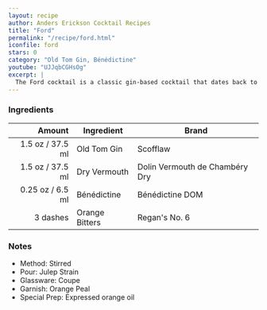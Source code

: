 ```yaml
---
layout: recipe
author: Anders Erickson Cocktail Recipes
title: "Ford"
permalink: "/recipe/ford.html"
iconfile: ford
stars: 0
category: "Old Tom Gin, Bénédictine"
youtube: "UJJqbCGHsOg"
excerpt: |
  The Ford cocktail is a classic gin-based cocktail that dates back to the late 19th century. It is a Martini-style cocktail sweetened by both the use of old tom gin and Bénédictine D.O.M. liqueur.
---
```


### Ingredients

|   Amount | Ingredient     | Brand                          |
| -------: | -------------- | ------------------------------ |
|   1.5 oz / 37.5 ml | Old Tom Gin    | Scofflaw                       |
|   1.5 oz / 37.5 ml | Dry Vermouth   | Dolin Vermouth de Chambéry Dry |
|  0.25 oz / 6.5 ml | Bénédictine    | Bénédictine DOM                |
| 3 dashes | Orange Bitters | Regan's No. 6                  |

### Notes

- Method: Stirred
- Pour: Julep Strain
- Glassware: Coupe
- Garnish: Orange Peal
- Special Prep: Expressed orange oil
